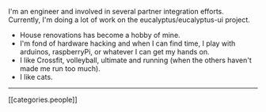 I'm an engineer and involved in several partner integration efforts. Currently, I'm doing a lot of work on the eucalyptus/eucalyptus-ui project.

  * House renovations has become a hobby of mine.
  * I'm fond of hardware hacking and when I can find time, I play with arduinos, raspberryPi, or whatever I can get my hands on.
  * I like Crossfit, volleyball, ultimate and running (when the others haven't made me run too much).
  * I like cats.


*****
[[categories.people]]